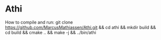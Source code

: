 # Athi

How to compile and run:
 git clone https://github.com/MarcusMathiassen/Athi.git && cd athi && mkdir build && cd build && cmake .. && make -j && ../bin/athi
